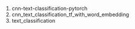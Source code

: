 1. cnn-text-classification-pytorch
2. cnn_text_classification_tf_with_word_embedding
3. text_classification
